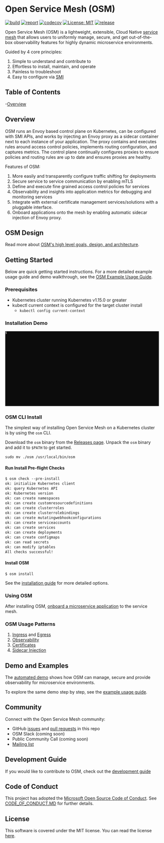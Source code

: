 # Open Service Mesh (OSM)

[![build](https://github.com/openservicemesh/osm/workflows/Go/badge.svg)](https://github.com/openservicemesh/osm/actions?query=workflow%3AGo)
[![report](https://goreportcard.com/badge/github.com/openservicemesh/osm)](https://goreportcard.com/report/github.com/openservicemesh/osm)
[![codecov](https://codecov.io/gh/openservicemesh/osm/branch/main/graph/badge.svg)](https://codecov.io/gh/openservicemesh/osm)
[![License: MIT](https://img.shields.io/badge/License-MIT-yellow.svg)](https://github.com/openservicemesh/osm/blob/main/LICENSE)
[![release](https://img.shields.io/github/release/openservicemesh/osm/all.svg)](https://github.com/openservicemesh/osm/releases)

Open Service Mesh (OSM) is a lightweight, extensible, Cloud Native [service mesh][1] that allows users to uniformly manage, secure, and get out-of-the-box observability features for highly dynamic microservice environments.

Guided by 4 core principles:
1. Simple to understand and contribute to
1. Effortless to install, maintain, and operate
1. Painless to troubleshoot
1. Easy to configure via [SMI][2]

## Table of Contents
-[Overview](#overview)


## Overview

OSM runs an Envoy based control plane on Kubernetes, can be configured with SMI APIs, and works by injecting an Envoy proxy as a sidecar container next to each instance of your application. The proxy contains and executes rules around access control policies, implements routing configuration, and captures metrics. The control plane continually configures proxies to ensure policies and routing rules are up to date and ensures proxies are healthy.

Features of OSM:
1. More easily and transparently configure traffic shifting for deployments
1. Secure service to service communication by enabling mTLS
1. Define and execute fine grained access control policies for services
1. Observability and insights into application metrics for debugging and monitoring services
1. Integrate with external certificate management services/solutions with a pluggable interface.
1. Onboard applications onto the mesh by enabling automatic sidecar injection of Envoy proxy.

## OSM Design

Read more about [OSM's high level goals, design, and architecture](DESIGN.md).

## Getting Started

Below are quick getting started instructions. For a more detailed example usage guide and demo walkthrough, see the [OSM Example Usage Guide](/docs/example/README.md).

### Prerequisites
- Kubernetes cluster running Kubernetes v1.15.0 or greater
- kubectl current context is configured for the target cluster install
  - ```kubectl config current-context```

### Installation Demo

![OSM Demo](img/osm-demo.gif "OSM Demo")

### OSM CLI Install

The simplest way of installing Open Service Mesh on a Kubernetes cluster is by using the `osm` CLI.

Download the `osm` binary from the [Releases page](https://github.com/openservicemesh/osm/releases). Unpack the `osm` binary and add it to `$PATH` to get started.
```shell
sudo mv ./osm /usr/local/bin/osm
```

#### Run Install Pre-flight Checks
```shell
$ osm check --pre-install
ok: initialize Kubernetes client
ok: query Kubernetes API
ok: Kubernetes version
ok: can create namespaces
ok: can create customresourcedefinitions
ok: can create clusterroles
ok: can create clusterrolebindings
ok: can create mutatingwebhookconfigurations
ok: can create serviceaccounts
ok: can create services
ok: can create deployments
ok: can create configmaps
ok: can read secrets
ok: can modify iptables
All checks successful!
```

#### Install OSM
```shell
$ osm install
```

See the [installation guide](docs/installation_guide.md) for more detailed options.

### Using OSM

After installing OSM, [onboard a microservice application](docs/onboard_services.md) to the service mesh.

### OSM Usage Patterns

1. [Ingress](docs/patterns/ingress.md) and [Egress](docs/patterns/egress.md)
1. [Observability](docs/patterns/observability.md)
1. [Certificates](docs/patterns/certificates.md)
1. [Sidecar Injection](docs/patterns/sidecar_injection.md)


## Demo and Examples

The [automated demo](demo/README.md) shows how OSM can manage, secure and provide observability for microservice environments.

To explore the same demo step by step, see the [example usage guide](/docs/example/README.md).

## Community

Connect with the Open Service Mesh community:

- GitHub [issues](https://github.com/openservicemesh/osm/issues) and [pull requests](https://github.com/openservicemesh/osm/pulls) in this repo
- OSM Slack (coming soon)
- Public Community Call (coming soon)
- [Mailing list](https://groups.google.com/g/openservicemesh)

## Development Guide

If you would like to contribute to OSM, check out the [development guide](docs/development_guide.md)

## Code of Conduct

This project has adopted the [Microsoft Open Source Code of Conduct](https://opensource.microsoft.com/codeofconduct/). See [CODE_OF_CONDUCT.MD](CODE_OF_CONDUCT.MD) for further details.

## License

This software is covered under the MIT license. You can read the license [here](LICENSE).


[1]: https://en.wikipedia.org/wiki/Service_mesh
[2]: https://github.com/servicemeshinterface/smi-spec/blob/master/SPEC_LATEST_STABLE.md

